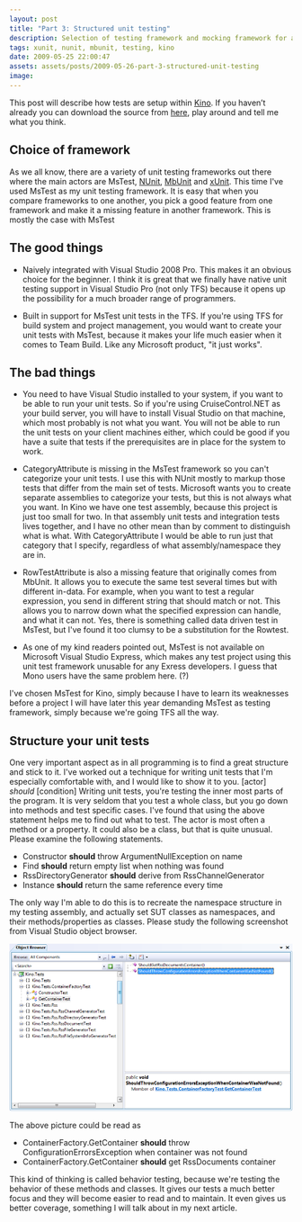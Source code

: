 ```yaml
---
layout: post
title: "Part 3: Structured unit testing"
description: Selection of testing framework and mocking framework for a new solution is always an important choice.
tags: xunit, nunit, mbunit, testing, kino
date: 2009-05-25 22:00:47
assets: assets/posts/2009-05-26-part-3-structured-unit-testing
image: 
---
```


This post will describe how tests are setup within [Kino](/2009/05/23/kino-everything-to-rss/). If you haven’t already you can download the source from [here](/kino/), play around and tell me what you think.

## Choice of framework

As we all know, there are a variety of unit testing frameworks out there where the main actors are MsTest, [NUnit](http://www.nunit.org/), [MbUnit](http://www.mbunit.com/) and [xUnit](http://www.codeplex.com/xunit). This time I've used MsTest as my unit testing framework. It is easy that when you compare frameworks to one another, you pick a good feature from one framework and make it a missing feature in another framework. This is mostly the case with MsTest

## The good things

* Naively integrated with Visual Studio 2008 Pro. This makes it an obvious choice for the beginner. I think it is great that we finally have native unit testing support in Visual Studio Pro (not only TFS) because it opens up the possibility for a much broader range of programmers.

* Built in support for MsTest unit tests in the TFS. If you're using TFS for build system and project management, you would want to create your unit tests with MsTest, because it makes your life much easier when it comes to Team Build. Like any Microsoft product, "it just works".

## The bad things

* You need to have Visual Studio installed to your system, if you want to be able to run your unit tests. So if you're using CruiseControl.NET as your build server, you will have to install Visual Studio on that machine, which most probably is not what you want. You will not be able to run the unit tests on your client machines either, which could be good if you have a suite that tests if the prerequisites are in place for the system to work.

* CategoryAttribute is missing in the MsTest framework so you can't categorize your unit tests. I use this with NUnit mostly to markup those tests that differ from the main set of tests. Microsoft wants you to create separate assemblies to categorize your tests, but this is not always what you want. In Kino we have one test assembly, because this project is just too small for two. In that assembly unit tests and integration tests lives together, and I have no other mean than by comment to distinguish what is what. With CategoryAttribute I would be able to run just that category that I specify, regardless of what assembly/namespace they are in.

* RowTestAttribute is also a missing feature that originally comes from MbUnit. It allows you to execute the same test several times but with different in-data. For example, when you want to test a regular expression, you send in different string that should match or not. This allows you to narrow down what the specified expression can handle, and what it can not. Yes, there is something called data driven test in MsTest, but I've found it too clumsy to be a substitution for the Rowtest.

* As one of my kind readers pointed out, MsTest is not available on Microsoft Visual Studio Express, which makes any test project using this unit test framework unusable for any Exress developers. I guess that Mono users have the same problem here. (?)

I've chosen MsTest for Kino, simply because I have to learn its weaknesses before a project I will have later this year demanding MsTest as testing framework, simply because we're going TFS all the way.

## Structure your unit tests

One very important aspect as in all programming is to find a great structure and stick to it. I've worked out a technique for writing unit tests that I'm especially comfortable with, and I would like to show it to you.  [actor] *should* [condition]  Writing unit tests, you're testing the inner most parts of the program. It is very seldom that you test a whole class, but you go down into methods and test specific cases. I've found that using the above statement helps me to find out what to test.  The actor is most often a method or a property. It could also be a class, but that is quite unusual. Please examine the following statements.

* Constructor **should** throw ArgumentNullException on name
* Find **should** return empty list when nothing was found
* RssDirectoryGenerator **should** derive from RssChannelGenerator
* Instance **should** return the same reference every time

The only way I'm able to do this is to recreate the namespace structure in my testing assembly, and actually set SUT classes as namespaces, and their methods/properties as classes. Please study the following screenshot from Visual Studio object browser.  

![unit test structure](/assets/posts/2009-05-26-part-3-structured-unit-testing/unit_test_structure.png)

The above picture could be read as

* ContainerFactory.GetContainer **should** throw ConfigurationErrorsException when container was not found
* ContainerFactory.GetContainer **should** get RssDocuments container

This kind of thinking is called behavior testing, because we're testing the behavior of these methods and classes. It gives our tests a much better focus and they will become easier to read and to maintain. It even gives us better coverage, something I will talk about in my next article.
